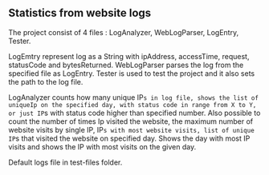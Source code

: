 ## Statistics from website logs

The project consist of 4 files : LogAnalyzer, WebLogParser, LogEntry, Tester.

LogEmtry represent log as a String with ipAddress, accessTime, request, statusCode and bytesReturned.
WebLogParser parses the log from the specified file as LogEntry.
Tester is used to test the project and it also sets the path to the log file.

LogAnalyzer counts how many unique IP`s in log file, shows the list of uniqueIp on the specified day, with status code in range from X to Y, or just IP`s with status code higher than specified number.
Also possible to count the number of times Ip visited the website, the maximum number of website visits by single IP, IP`s with most website visits, list of unique IP`s that visited the website on specified day.
Shows the day with most IP visits and shows the IP with most visits on the given day.

Default logs file in test-files folder.
